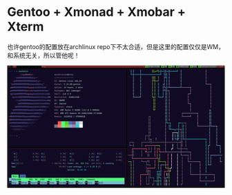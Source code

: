 # Gentoo + Xmonad + Xmobar + Xterm

也许gentoo的配置放在archlinux repo下不太合适，但是这里的配置仅仅是WM，和系统无关，所以管他呢！

![screenshot](https://raw.githubusercontent.com/ssfwshutterbug/archlinux-desktop-style/main/v4/gentoo-screencast.png)
